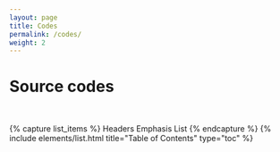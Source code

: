 ```yaml
---
layout: page
title: Codes
permalink: /codes/
weight: 2
---
```


# Source codes
<p style="color:DarkGrey">

</p>
<br>

{% capture list_items %}
Headers
Emphasis
List
{% endcapture %}
{% include elements/list.html title="Table of Contents" type="toc" %}